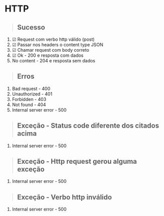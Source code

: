 # HTTP

> ## Sucesso
1. ☑ Request com verbo http válido (post)
2. ☑ Passar nos headers o content type JSON
3. ☑ Chamar request com body correto
4. ☑ Ok - 200 e resposta com dados
5. No content - 204 e resposta sem dados

> ## Erros
1. Bad request - 400
2. Unauthorized - 401
3. Forbidden - 403
4. Not found - 404
5. Internal server error - 500

> ## Exceção - Status code diferente dos citados acima
1. Internal server error - 500

> ## Exceção - Http request gerou alguma exceção
1. Internal server error - 500

> ## Exceção - Verbo http inválido
1. Internal server error - 500
